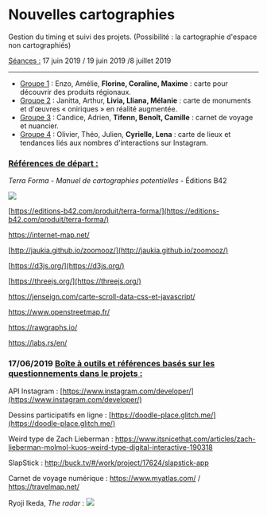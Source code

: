 # Nouvelles cartographies

Gestion du timing et suivi des projets. (Possibilité : la cartographie d'espace non cartographiés)

<u>Séances :</u> 17 juin 2019 / 19 juin 2019 /8 juillet 2019

---

- <u>Groupe 1</u> : Enzo, Amélie, **Florine, Coraline, Maxime** : carte pour découvrir des produits régionaux.
- <u>Groupe 2</u> : Janitta, Arthur, **Livia, Lliana, Mélanie** : carte de monuments et d'œuvres « oniriques » en réalité augmentée.
- <u>Groupe 3</u> : Candice, Adrien, **Tifenn, Benoît, Camille** : carnet de voyage et nuancier. 
- <u>Groupe 4</u> : Olivier, Théo, Julien, **Cyrielle, Lena** : carte de lieux et tendances liés aux nombres d'interactions sur Instagram.

### <u>Références de départ :</u>

*Terra Forma - Manuel de cartographies potentielles* - Éditions B42

![](https://editions-b42.com/site-b42/uploads/2019/03/B42-110-TerraForma-1-1024x683.jpg)

[https://editions-b42.com/produit/terra-forma/](https://editions-b42.com/produit/terra-forma/)

[<https://internet-map.net/>](https://internet-map.net/)

[http://jaukia.github.io/zoomooz/](http://jaukia.github.io/zoomooz/)

[https://d3js.org/](https://d3js.org/)

[https://threejs.org/](https://threejs.org/)

[<https://jenseign.com/carte-scroll-data-css-et-javascript/>](https://jenseign.com/carte-scroll-data-css-et-javascript/)

[<https://www.openstreetmap.fr/>](https://www.openstreetmap.fr/)

[<https://rawgraphs.io/>](https://rawgraphs.io/)

[<https://labs.rs/en/>](https://labs.rs/en/)

### 17/06/2019 <u>Boîte à outils et références basés sur les questionnements dans le projets :</u>

API Instagram : [https://www.instagram.com/developer/](https://www.instagram.com/developer/)

Dessins participatifs en ligne : [https://doodle-place.glitch.me/](https://doodle-place.glitch.me/)

Weird type de Zach Lieberman : [<https://www.itsnicethat.com/articles/zach-lieberman-molmol-kuos-weird-type-digital-interactive-190318>](https://www.itsnicethat.com/articles/zach-lieberman-molmol-kuos-weird-type-digital-interactive-190318)

SlapStick : [<http://buck.tv/#/work/project/17624/slapstick-app>](http://buck.tv/#/work/project/17624/slapstick-app)

Carnet de voyage numérique : [<https://www.myatlas.com/>](https://www.myatlas.com/) / [<https://travelmap.net/>](https://travelmap.net/)

Ryoji Ikeda, *The radar* :
![](http://data.tomonaga.webfactional.com/static/ri_web/work/the_radar_shanghai_1.JPG) 
